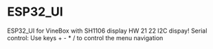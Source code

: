 # ESP32_UI
ESP32_UI for VineBox with SH1106 display
HW 21 22 I2C dispay!
Serial control: Use keys + - * / to control the menu navigation

